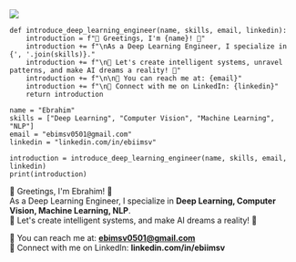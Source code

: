 
<img src='https://github-readme-stats.vercel.app/api?username=Ebimsv&show_icons=true&theme=radical)'/>


```
def introduce_deep_learning_engineer(name, skills, email, linkedin):
    introduction = f"👋 Greetings, I'm {name}! 🤖"
    introduction += f"\nAs a Deep Learning Engineer, I specialize in {', '.join(skills)}."
    introduction += f"\n🔭 Let's create intelligent systems, unravel patterns, and make AI dreams a reality! 🚀"
    introduction += f"\n\n📧 You can reach me at: {email}"
    introduction += f"\n💼 Connect with me on LinkedIn: {linkedin}"
    return introduction

name = "Ebrahim"
skills = ["Deep Learning", "Computer Vision", "Machine Learning", "NLP"]
email = "ebimsv0501@gmail.com"
linkedin = "linkedin.com/in/ebiimsv"

introduction = introduce_deep_learning_engineer(name, skills, email, linkedin)
print(introduction)
```

👋 Greetings, I'm Ebrahim! 🤖  
As a Deep Learning Engineer, I specialize in **Deep Learning, Computer Vision, Machine Learning, NLP**.  
🔭 Let's create intelligent systems, and make AI dreams a reality! 🚀  

📧 You can reach me at: **ebimsv0501@gmail.com**  
💼 Connect with me on LinkedIn: **linkedin.com/in/ebiimsv** 


<!---
Ebimsv/Ebimsv is a ✨ special ✨ repository because its `README.md` (this file) appears on your GitHub profile.
You can click the Preview link to take a look at your changes.
--->
